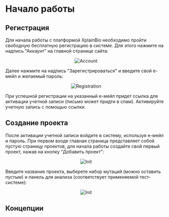 # Начало работы

## Регистрация

Для начала работы с платформой XplainBio необходимо пройти свободную бесплатную регистрацию в системе. Для этого нажмите на надпись "Аккаунт" на главной странице сайта:

<div class="img" align="center">

![Account](/assets/account.png)
</div>

Далее нажмите на надпись "Зарегистрироваться" и введите свой е-мейл и желаемый пароль:

<div class="img" align="center">

![Registration](/assets/register.png)
</div>

При успешной регистрации на указанный е-мейл придет ссылка для активации учетной записи (письмо может придти в спам). Активируйте учетную запись с помощью ссылки.

## Создание проекта

После активации учетной записи войдите в систему, используя е-мейл и пароль. При первом входе главная страница представляет собой пустую страницу проектов, для начала работы создайте свой первый проект, нажав на кнопку "Добавить проект":

<div class="img" align="center">

![Init](/assets/init.png)
</div>

Введите название проекта, выберете набор мутаций (можно оставить пустым) и панель для анализа (соответствует применяемой тест-системе):

<div class="img" align="center">

![Init](/assets/new_project.png)
</div>

## Концепции
